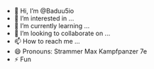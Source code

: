 - 👋 Hi, I’m @Baduu5io
- 👀 I’m interested in ...
- 🌱 I’m currently learning ...
- 💞️ I’m looking to collaborate on ...
- 📫 How to reach me ...
- 😄 Pronouns: Strammer Max Kampfpanzer 7e
- ⚡ Fun

<!---
Baduu5io/Baduu5io is a ✨ special ✨ repository because its `README.md` (this file) appears on your GitHub profile.
You can click the Preview link to take a look at your changes.
--->

